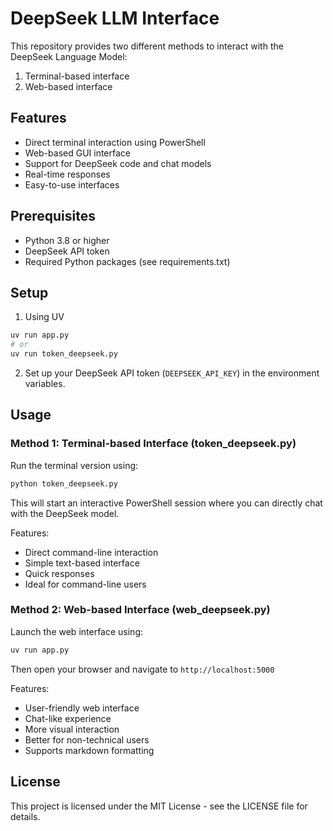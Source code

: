 # DeepSeek LLM Interface

This repository provides two different methods to interact with the DeepSeek Language Model:
1. Terminal-based interface
2. Web-based interface

## Features
- Direct terminal interaction using PowerShell
- Web-based GUI interface
- Support for DeepSeek code and chat models
- Real-time responses
- Easy-to-use interfaces

## Prerequisites
- Python 3.8 or higher
- DeepSeek API token
- Required Python packages (see requirements.txt)

## Setup

1. Using UV
```bash
uv run app.py
# or
uv run token_deepseek.py
```

2. Set up your DeepSeek API token (`DEEPSEEK_API_KEY`) in the environment variables.

## Usage

### Method 1: Terminal-based Interface (token_deepseek.py)

Run the terminal version using:
```bash
python token_deepseek.py
```
This will start an interactive PowerShell session where you can directly chat with the DeepSeek model.

Features:
- Direct command-line interaction
- Simple text-based interface
- Quick responses
- Ideal for command-line users

### Method 2: Web-based Interface (web_deepseek.py)

Launch the web interface using:
```bash
uv run app.py
```
Then open your browser and navigate to `http://localhost:5000`

Features:
- User-friendly web interface
- Chat-like experience
- More visual interaction
- Better for non-technical users
- Supports markdown formatting

## License

This project is licensed under the MIT License - see the LICENSE file for details.

